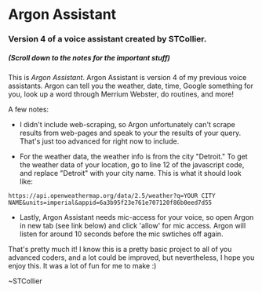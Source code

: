 # Argon Assistant

### Version 4 of a voice assistant created by STCollier.

##### (Scroll down to the notes for the important stuff)


This is _Argon Assistant_. Argon Assistant is version 4 of my previous voice assistants. Argon can tell you the weather, date, time, Google something for you, look up a word through Merrium Webster, do routines, and more!


A few notes:

* I didn't include web-scraping, so Argon unfortunately can't scrape results from web-pages and speak to your the results of your query. That's just too advanced for right now to include.

* For the weather data, the weather info is from the city "Detroit." To get the weather data of your location, go to line 12 of the javascript code, and replace "Detroit" with your city name. 
This is what it should look like: 

`https://api.openweathermap.org/data/2.5/weather?q=YOUR CITY NAME&units=imperial&appid=6a3b95f23e761e707120f86b0eed7d55`

* Lastly, Argon Assistant needs mic-access for your voice, so open Argon in new tab (see link below) and click 'allow' for mic access. Argon will listen for around 10 seconds before the mic swtiches off again. 

That's pretty much it! I know this is a pretty basic project to all of you advanced coders, and a lot could be improved, but nevertheless, I hope you enjoy this. It was a lot of fun for me to make :)


~STCollier
